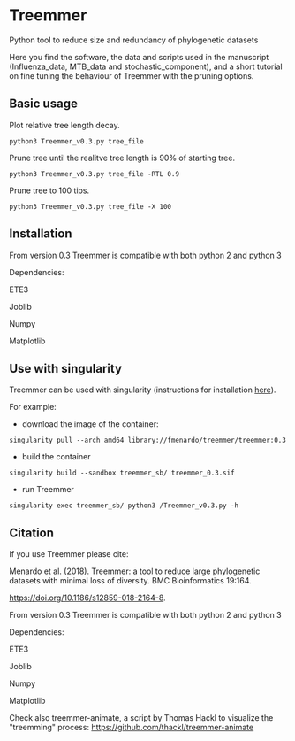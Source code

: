 # Treemmer
Python tool to reduce size and redundancy of phylogenetic datasets

Here you find the software, the data and scripts used in the manuscript (Influenza_data, MTB_data and stochastic_component), and a short tutorial on fine tuning the behaviour of Treemmer with the pruning options.


## Basic usage
Plot relative tree length decay.

```
python3 Treemmer_v0.3.py tree_file
```

Prune tree until the realitve tree length is 90% of starting tree.

```
python3 Treemmer_v0.3.py tree_file -RTL 0.9
```

Prune tree to 100 tips.

```
python3 Treemmer_v0.3.py tree_file -X 100
```


## Installation

From version 0.3 Treemmer is compatible with both python 2 and python 3 

Dependencies:

ETE3

Joblib

Numpy

Matplotlib

## Use with singularity

Treemmer can be used with singularity (instructions for installation [here](https://docs.sylabs.io/guides/3.0/user-guide/installation.html)).

For example:

- download the image of the container:
```
singularity pull --arch amd64 library://fmenardo/treemmer/treemmer:0.3
```
- build the container
```
singularity build --sandbox treemmer_sb/ treemmer_0.3.sif
```
- run Treemmer
```
singularity exec treemmer_sb/ python3 /Treemmer_v0.3.py -h
```



## Citation

If you use Treemmer please cite:

Menardo et al. (2018). Treemmer: a tool to reduce large phylogenetic datasets with minimal loss of diversity. BMC Bioinformatics 19:164.

https://doi.org/10.1186/s12859-018-2164-8.

From version 0.3 Treemmer is compatible with both python 2 and python 3 

Dependencies:

ETE3

Joblib

Numpy

Matplotlib

Check also treemmer-animate, a script by Thomas Hackl to visualize the "treemming" process: https://github.com/thackl/treemmer-animate

